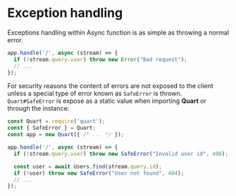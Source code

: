 # Exception handling
Exceptions handling within Async function is as simple as throwing a normal error.

```javascript
app.handle('/', async (stream) => {
  if (!stream.query.user) throw new Error("Bad request");
  // ...
});
```


For security reasons the content of errors are not exposed to the client unless a special type of error known as `SafeError` is thrown. `Quart#SafeError` is expose as a static value when importing **Quart** or through the instance:

```javascript
const Quart = require('quart');
const { SafeError } = Quart;
const app = new Quart({ /* ... */ });

app.handle('/', async (stream) => {
  if (!stream.query.user) throw new SafeError("Invalid user id", 400);

  const user = await Users.find(stream.query.id);
  if (!user) throw new SafeError("User not found", 404);
  // ...
});
```